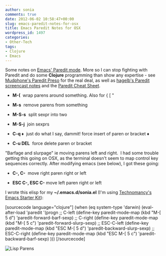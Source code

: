 ```yaml
---
author: sonia
comments: true
date: 2012-06-02 10:58:47+00:00
slug: emacs-paredit-notes-for-osx
title: Emacs Paredit Notes for OSX
wordpress_id: 1497
categories:
- Other-Tech
tags:
- Clojure
- Emacs
---
```


Some notes on [Emacs' Paredit mode](http://emacswiki.org/emacs/ParEdit). More so I can stop fighting with Paredit and do some **Clojure** programming than show any expertise - see [Mudphone's Paredit Preso](http://www.slideshare.net/mudphone/paredit-preso) for the real deal, as well as [hagelb's Paredit screencast notes](http://p.hagelb.org/paredit-screencast.html) and the [Paredit Cheat Sheet](http://www.emacswiki.org/pics/static/PareditCheatsheet.png).



	
  * **M-(**  wrap parens around something. Also for { [ "

	
  * **M-s**  remove parens from something

	
  * **M-S-s**  split sexpr into two

	
  * **M-S-j**  join sexprs

	
  * **C-q ♦**  just do what I say, dammit! force insert of paren or bracket ♦

	
  * **C-u DEL**  force delete paren or bracket


"Barfage and slurpage" ie moving parens left and right.  I had some trouble getting this going on OSX, as the terminal doesn't seem to map control key sequences correctly. After modifying emacs (see below), I got these going:

	
  * **C-<right>, C-<left>**  move right paren right or left

	
  * **ESC C-<right>, ESC C-<left>** move left paren right or left


I wrote this elisp for my **~/.emacs.d/sonia.el** (I'm using [Technomancy's Emacs Starter Kit](http://github.com/technomancy/emacs-starter-kit)):

[sourcecode language="clojure"]
(when (eq system-type 'darwin)
  (eval-after-load 'paredit
    '(progn
       ;; C-left
       (define-key paredit-mode-map (kbd "M-[ 5 d")
                   'paredit-forward-barf-sexp)
       ;; C-right
       (define-key paredit-mode-map (kbd "M-[ 5 c")
                   'paredit-forward-slurp-sexp)
       ;; ESC-C-left
       (define-key paredit-mode-map (kbd "ESC M-[ 5 d")
                   'paredit-backward-slurp-sexp)
       ;; ESC-C-right
       (define-key paredit-mode-map (kbd "ESC M-[ 5 c")
                   'paredit-backward-barf-sexp)
     )))
[/sourcecode]

![Lisp Parens](http://imgs.xkcd.com/comics/lisp_cycles.png)

